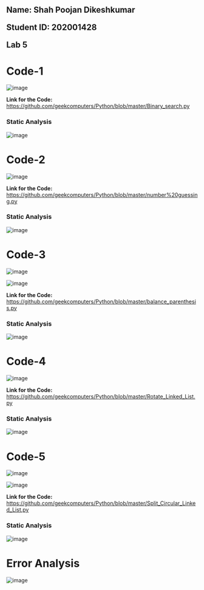 <h2> 

Name: Shah Poojan Dikeshkumar 

Student ID: 202001428 

Lab 5

</h2>


<h1>Code-1</h1>

![image](https://user-images.githubusercontent.com/80776834/227481479-cd61df74-00eb-421e-98b5-a03691e7bdf0.png)

**Link for the Code:** https://github.com/geekcomputers/Python/blob/master/Binary_search.py

<h3>Static Analysis</h3>

![image](https://user-images.githubusercontent.com/80776834/227482319-8751c1b2-f59e-469b-957d-9cee50b2a076.png)

<h1>Code-2</h1>

![image](https://user-images.githubusercontent.com/80776834/227485811-37910d19-d4fd-4864-87c2-5a62cb9e9851.png)

**Link for the Code:** https://github.com/geekcomputers/Python/blob/master/number%20guessing.py

<h3>Static Analysis</h3>

![image](https://user-images.githubusercontent.com/80776834/227485270-31f73fcc-5728-43d6-8420-0f09fa635087.png)

<h1>Code-3</h1>

![image](https://user-images.githubusercontent.com/80776834/227488242-550d2d24-9767-41da-aa99-0e28d954279f.png)

![image](https://user-images.githubusercontent.com/80776834/227488324-18b69ac7-419c-46e8-a842-e74f782ab165.png)


**Link for the Code:** https://github.com/geekcomputers/Python/blob/master/balance_parenthesis.py

<h3>Static Analysis</h3>

![image](https://user-images.githubusercontent.com/80776834/227487840-327ce994-d7f7-4bd9-803c-7700d76a573c.png)

<h1>Code-4</h1>

![image](https://user-images.githubusercontent.com/80776834/227489766-c86dbb7d-9c80-43f0-98c9-99a270bede67.png)

**Link for the Code:** https://github.com/geekcomputers/Python/blob/master/Rotate_Linked_List.py

<h3>Static Analysis</h3>

![image](https://user-images.githubusercontent.com/80776834/227489880-fe3d32a2-22f9-409b-a98f-6432b8daeaf5.png)

<h1>Code-5</h1>

![image](https://user-images.githubusercontent.com/80776834/227493343-ec0cf97f-bb1c-4b5e-b4e4-16ba1e9f4be6.png)

![image](https://user-images.githubusercontent.com/80776834/227493374-cb780945-50f9-4207-8f0f-c735cab8ecaf.png)

**Link for the Code:** https://github.com/geekcomputers/Python/blob/master/Split_Circular_Linked_List.py

<h3>Static Analysis</h3>

![image](https://user-images.githubusercontent.com/80776834/227493119-b568daa0-b589-4a9a-8946-b870144d181c.png)


<h1> Error Analysis </h1>

![image](https://user-images.githubusercontent.com/80776834/227493792-c1a49f7d-e6b0-482e-8d53-6292db7b0a57.png)

